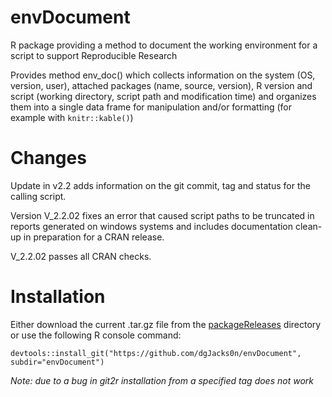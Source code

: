 # envDocument
R package providing a method to document the working environment for a script to support Reproducible Research

Provides method env_doc() which collects information on the system (OS, version, user), attached packages (name, source, version), 
R version and script (working directory, script path and modification time) and organizes them into a single data frame for manipulation
and/or formatting (for example with `knitr::kable()`)

# Changes
Update in v2.2 adds information on the git commit, tag and status for the calling script. 

Version V_2.2.02 fixes an error that caused script paths to be truncated in reports generated
on windows systems and includes documentation clean-up in preparation for a CRAN release.

V_2.2.02 passes all CRAN checks. 

# Installation
Either download the current .tar.gz file from the [packageReleases](packageReleases) directory or use the following R console command:  

```
devtools::install_git("https://github.com/dgJacks0n/envDocument", subdir="envDocument") 
```

*Note: due to a bug in git2r installation from a specified tag does not work*  


